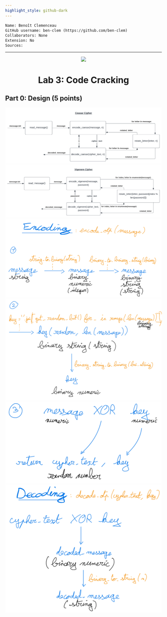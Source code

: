 ```yaml
---
highlight_style: github-dark
---
```


```text
Name: Benoît Clemenceau
GitHub username: ben-clem (https://github.com/ben-clem)
Collaborators: None
Extension: No
Sources:
```

---

<p align="center">
  <img src="https://emojipedia-us.s3.dualstack.us-west-1.amazonaws.com/thumbs/320/apple/325/locked-with-key_1f510.png">
</p>

<h1 align="center">Lab 3: Code Cracking</h1>

## Part 0: Design (5 points)

![img/ceasar.png](img/ceasar.png)
![img/vigenere.png](img/vigenere.png)
![img/otp-encoding-1.jpeg](img/otp-encoding-1.jpeg)
![img/otp-encoding-2.jpeg](img/otp-encoding-2.jpeg)
![img/otp-encoding-3.jpeg](img/otp-encoding-3.jpeg)
![img/otp-decoding.jpeg](img/otp-decoding.jpeg)
